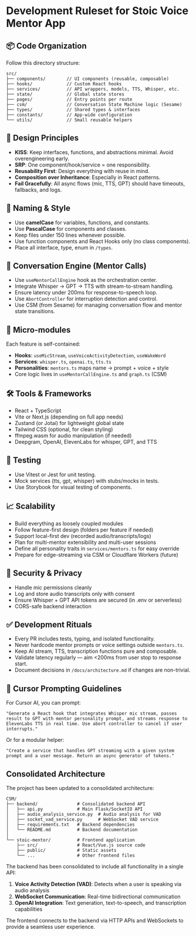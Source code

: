 # Development Ruleset for Stoic Voice Mentor App

## 📦 Code Organization

Follow this directory structure:

```
src/
├── components/        // UI components (reusable, composable)
├── hooks/             // Custom React hooks
├── services/          // API wrappers, models, TTS, Whisper, etc.
├── state/             // Global state stores
├── pages/             // Entry points per route
├── csm/               // Conversation State Machine logic (Sesame)
├── types/             // Shared types & interfaces
├── constants/         // App-wide configuration
└── utils/             // Small reusable helpers
```

## 🎯 Design Principles

- **KISS**: Keep interfaces, functions, and abstractions minimal. Avoid overengineering early.
- **SRP**: One component/hook/service = one responsibility.
- **Reusability First**: Design everything with reuse in mind.
- **Composition over Inheritance**: Especially in React patterns.
- **Fail Gracefully**: All async flows (mic, TTS, GPT) should have timeouts, fallbacks, and logs.

## 📘 Naming & Style

- Use **camelCase** for variables, functions, and constants.
- Use **PascalCase** for components and classes.
- Keep files under 150 lines whenever possible.
- Use function components and React Hooks only (no class components).
- Place all interface, type, enum in `/types`.

## 🧠 Conversation Engine (Mentor Calls)

- Use `useMentorCallEngine` hook as the orchestration center.
- Integrate Whisper → GPT → TTS with stream-to-stream handling.
- Ensure latency under 200ms for response-to-speech loop.
- Use `AbortController` for interruption detection and control.
- Use CSM (from Sesame) for managing conversation flow and mentor state transitions.

## 🧩 Micro-modules

Each feature is self-contained:

- **Hooks**: `useMicStream`, `useVoiceActivityDetection`, `useWakeWord`
- **Services**: `whisper.ts`, `openai.ts`, `tts.ts`
- **Personalities**: `mentors.ts` maps name → prompt + voice + style
- Core logic lives in `useMentorCallEngine.ts` and `graph.ts` (CSM)

## 🛠️ Tools & Frameworks

- React + TypeScript
- Vite or Next.js (depending on full app needs)
- Zustand (or Jotai) for lightweight global state
- Tailwind CSS (optional, for clean styling)
- ffmpeg.wasm for audio manipulation (if needed)
- Deepgram, OpenAI, ElevenLabs for whisper, GPT, and TTS

## 🧪 Testing

- Use Vitest or Jest for unit testing.
- Mock services (tts, gpt, whisper) with stubs/mocks in tests.
- Use Storybook for visual testing of components.

## 📈 Scalability

- Build everything as loosely coupled modules
- Follow feature-first design (folders per feature if needed)
- Support local-first dev (recorded audio/transcripts/logs)
- Plan for multi-mentor extensibility and multi-user sessions
- Define all personality traits in `services/mentors.ts` for easy override
- Prepare for edge-streaming via CSM or Cloudflare Workers (future)

## 🔐 Security & Privacy

- Handle mic permissions cleanly
- Log and store audio transcripts only with consent
- Ensure Whisper + GPT API tokens are secured (in .env or serverless)
- CORS-safe backend interaction

## ✅ Development Rituals

- Every PR includes tests, typing, and isolated functionality.
- Never hardcode mentor prompts or voice settings outside `mentors.ts`.
- Keep AI stream, TTS, transcription functions pure and composable.
- Validate latency regularly — aim <200ms from user stop to response start.
- Document decisions in `/docs/architecture.md` if changes are non-trivial.

## 🧠 Cursor Prompting Guidelines

For Cursor AI, you can prompt:

```
"Generate a React hook that integrates Whisper mic stream, passes result to GPT with mentor personality prompt, and streams response to ElevenLabs TTS in real time. Use abort controller to cancel if user interrupts."
```

Or for a modular helper:

```
"Create a service that handles GPT streaming with a given system prompt and a user message. Return an async generator of tokens."
```

## Consolidated Architecture

The project has been updated to a consolidated architecture:

```
CSM/
├── backend/               # Consolidated backend API
│   ├── api.py             # Main Flask/SocketIO API
│   ├── audio_analysis_service.py  # Audio analysis for VAD 
│   ├── socket_vad_service.py      # WebSocket VAD service
│   ├── requirements.txt   # Backend dependencies
│   └── README.md          # Backend documentation
│
└── stoic-mentor/          # Frontend application
    ├── src/               # React/Vue.js source code
    ├── public/            # Static assets
    └── ...                # Other frontend files
```

The backend has been consolidated to include all functionality in a single API:

1. **Voice Activity Detection (VAD)**: Detects when a user is speaking via audio analysis
2. **WebSocket Communication**: Real-time bidirectional communication
3. **OpenAI Integration**: Text generation, text-to-speech, and transcription capabilities

The frontend connects to the backend via HTTP APIs and WebSockets to provide a seamless user experience.